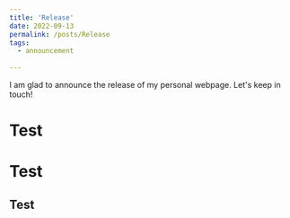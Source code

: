 ```yaml
---
title: 'Release'
date: 2022-09-13
permalink: /posts/Release
tags:
  - announcement
  
---
```


I am glad to announce the release of my personal webpage.
Let's keep in touch!

Test
======

Test
======

Test
------
